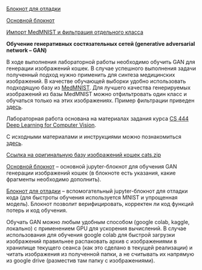 
[Блокнот для отладки](https://colab.research.google.com/drive/14eustLc7SVBtMesemDSqQoNeP216GmiK?usp=sharing)

[Основной блокнот](https://colab.research.google.com/drive/1hynKWtUuC5U-MRNtAyA-0Q-XuNAUDLTW?usp=sharing)

[Импорт MedMNIST и фильтрация отдельного класса](https://colab.research.google.com/drive/1qxXjec9gg5NgH0FEVoedgyRbZBk5b7GX?usp=sharing)



**Обучение генеративных состязательных сетей (generative adversarial network – GAN)**

В ходе выполнения лабораторной работы необходимо обучить GAN для генерации изображений кошек. В случае успешного выполнения задачи полученный подход нужно применить для синтеза медицинских изображений.
В качестве обучающей выборки удобно использовать подходящую базу из [MedMNIST](https://medmnist.com/).
Для лучшего качества генерируемых изображений из базы MedMNIST можно отфильтровать один класс и обучаться только на этих изображениях.
Пример фильтрации приведен [здесь](https://colab.research.google.com/drive/1qxXjec9gg5NgH0FEVoedgyRbZBk5b7GX?usp=sharing).

Лабораторная работа основана на материалах задания курса [CS 444 Deep Learning for Computer Vision](https://slazebni.cs.illinois.edu/spring24/).

С исходными материалами и инструкциями можно познакомиться [здесь](https://slazebni.cs.illinois.edu/spring24/assignment4.html).

[Ссылка на оригинальную базу изображений кошек cats.zip](https://drive.google.com/file/d/1z6rgdKhJINmriXNJ_bUsTdsefoHh2QFD/view?usp=sharing)

[Основной блокнот](https://colab.research.google.com/drive/1hynKWtUuC5U-MRNtAyA-0Q-XuNAUDLTW?usp=sharing) – основной jupyter-блокнот для обучения GAN генерации изображений кошек (в блокноте есть указания, какие фрагменты необходимо дополнить).

[Блокнот для отладки](https://colab.research.google.com/drive/14eustLc7SVBtMesemDSqQoNeP216GmiK?usp=sharing) – вспомогательный jupyter-блокнот для отладки кода (для быстроты обучения используется MNIST и упрощенная модель). Блокнот позволит верифицировать, корректен ли код функций потерь и код обучения.

Обучать GAN можно любым удобным способом (google colab, kaggle, локально) с применением GPU для ускорения вычислений.
В случае использования для обучения google colab для быстрой загрузки изображений правильнее распаковать архив с изображениями в хранилище текущего сеанса (как это сделано в текущей реализации) и читать изображения из полученной папки, а не считывать их напрямую из google drive (разместив там папку с изображениями).
